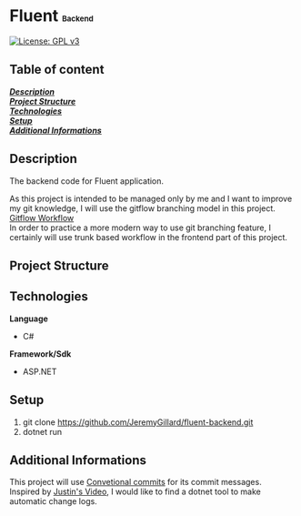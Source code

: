 # Fluent <span style="font-size:small;">Backend</span>

[![License: GPL v3](https://img.shields.io/badge/License-GPLv3-blue.svg)](https://www.gnu.org/licenses/gpl-3.0)

## Table of content

**_[Description](#description)_**  
**_[Project Structure](#project-structure)_**  
**_[Technologies](#technologies)_**  
**_[Setup](#setup)_**  
**_[Additional Informations](#additional-informations)_**

## Description

The backend code for Fluent application.

As this project is intended to be managed only by me and I want to improve my git knowledge, I will use the gitflow branching model in this project. [Gitflow Workflow](https://www.atlassian.com/git/tutorials/comparing-workflows/gitflow-workflow)  
In order to practice a more modern way to use git branching feature, I certainly will use trunk based workflow in the frontend part of this project.

## Project Structure



## Technologies

**Language**

- C#

**Framework/Sdk**

- ASP.NET

## Setup

1. git clone https://github.com/JeremyGillard/fluent-backend.git
2. dotnet run

## Additional Informations

This project will use [Convetional commits](https://www.conventionalcommits.org/en/v1.0.0/) for its commit messages.  
Inspired by [Justin's Video](https://www.youtube.com/watch?v=OJqUWvmf4gg), I would like to find a dotnet tool to make automatic change logs.